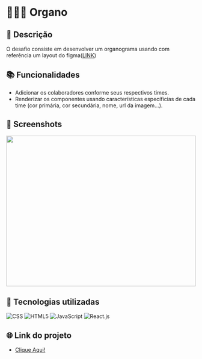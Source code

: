 # 👩🏽‍💻 Organo

## 📝 Descrição

O desafio consiste em desenvolver um organograma usando com referência um layout do figma([LINK](https://www.figma.com/file/T6BLI1HfB81eYOiVgpqQz7/Projeto-Intro-ao-React?node-id=134-128&t=Sb5bLaqjr9QhLLkA-0))

## 📚 Funcionalidades

- Adicionar os colaboradores conforme seus respectivos times.
- Renderizar os componentes usando características específicias de cada time (cor primária, cor secundária, nome, url da imagem...).

## 📸 Screenshots

<img src="https://user-images.githubusercontent.com/34304319/231551276-364871aa-52c6-4ccc-b790-4fda5e685397.gif" height="400" width="100%">

## 🔧 Tecnologias utilizadas

![CSS](https://skillicons.dev/icons?i=css)
![HTML5](https://skillicons.dev/icons?i=html)
![JavaScript](https://skillicons.dev/icons?i=js)
![React.js](https://skillicons.dev/icons?i=react)

## 🌐 Link do projeto

- [Clique Aqui!](https://organo.up.railway.app)
